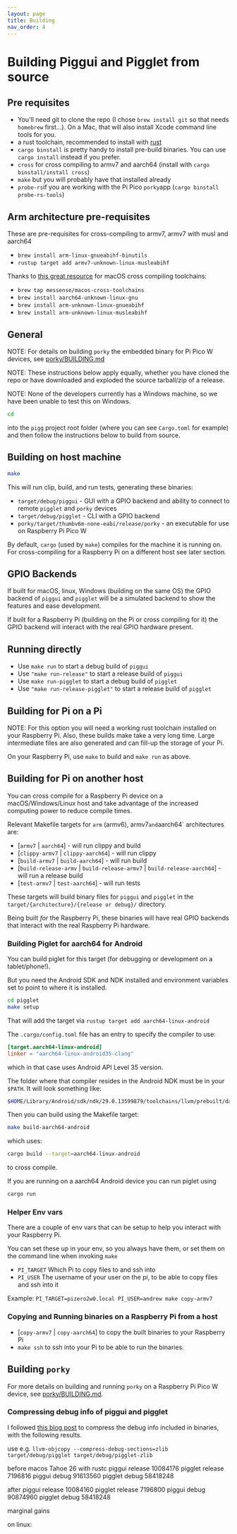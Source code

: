 ```yaml
---
layout: page
title: Building
nav_order: 4
---
```


# Building Piggui and Pigglet from source

## Pre requisites

- You'll need git to clone the repo (I chose `brew install git` so that needs `homebrew` first...). On a
  Mac, that will also install Xcode command line tools for you.
- a rust toolchain, recommended to install with [rust](https://rustup.rs/)
- `cargo binstall` is pretty handy to install pre-build binaries. You can use `cargo install` instead if you prefer.
- `cross` for cross compiling to armv7 and aarch64 (install with `cargo binstall/install cross`)
- `make` but you will probably have that installed already
- `probe-rs`if you are working with the Pi Pico `porky`app (`cargo binstall probe-rs-tools`)

## Arm architecture pre-requisites

These are pre-requisites for cross-compiling to armv7, armv7 with musl and aarch64

* `brew install arm-linux-gnueabihf-binutils`
* `rustup target add armv7-unknown-linux-musleabihf`

Thanks to [this great resource](https://github.com/messense/homebrew-macos-cross-toolchains) for macOS cross compiling
toolchains:

* `brew tap messense/macos-cross-toolchains`
* `brew install aarch64-unknown-linux-gnu`
* `brew install arm-unknown-linux-gnueabihf`
* `brew install arm-unknown-linux-musleabihf`

## General

NOTE: For details on building `porky` the embedded binary for Pi Pico W devices,
see [porky/BUILDING.md](porky/BUILDING.md)

NOTE: These instructions below apply equally, whether you have cloned the repo or have downloaded and exploded the
source tarball/zip of a release.

NOTE: None of the developers currently has a Windows machine, so we have been unable to test this on Windows.

```sh
cd
 ``` 

into the `pigg` project root folder (where you can see `Cargo.toml` for example) and then follow the instructions
below to build from source.

## Building on host machine

```sh
make
```

This will run clip, build, and run tests, generating these binaries:

- `target/debug/piggui` - GUI with a GPIO backend and ability to connect to remote `pigglet` and `porky` devices
- `target/debug/pigglet` - CLI with a GPIO backend
- `porky/target/thumbv6m-none-eabi/release/porky` - an executable for use on Raspberry Pi Pico W

By default, `cargo` (used by `make`) compiles for the machine it is running on. For cross-compiling for a Raspberry
Pi on a different host see later section.

## GPIO Backends

If built for macOS, linux, Windows (building on the same OS) the GPIO backend of `piggui` and `pigglet` will be a
simulated backend to show the features and ease development.

If built for a Raspberry Pi (building on the Pi or cross compiling for it) the GPIO backend will interact with the
real GPIO hardware present.

## Running directly

- Use `make run` to start a debug build of `piggui`
- Use `"make run-release"` to start a release build of `piggui`
- Use `make run-pigglet` to start a debug build of `pigglet`
- Use `"make run-release-pigglet"` to start a release build of `pigglet`

## Building for Pi on a Pi

NOTE: For this option you will need a working rust toolchain installed on your Raspberry Pi. Also, these builds make
take a very long time. Large intermediate files are also generated and can fill-up the storage of your Pi.

On your Raspberry Pi, use `make` to build and `make run` as above.

## Building for Pi on another host

You can cross compile for a Raspberry Pi device on a macOS/Windows/Linux host and take advantage of the increased
computing power to reduce compile times.

Relevant Makefile targets for `arm` (armv6), armv7` and `aarch64` architectures are:

- [`armv7` | `aarch64`] - will run clippy and build
- [`clippy-armv7` | `clippy-aarch64`] - will run clippy
- [`build-armv7` | `build-aarch64`] - will run build
- [`build-release-armv` | `build-release-armv7` | `build-release-aarch64`] - will run a release build
- [`test-armv7` | `test-aarch64`] - will run tests

These targets will build binary files for `piggui` and `pigglet` in the `target/{architecture}/{release or debug}/`
directory.

Being built _for_ the Raspberry Pi, these binaries will have real GPIO backends that interact with the real Raspberry
Pi hardware.

### Building Piglet for aarch64 for Android

You can build piglet for this target (for debugging or development on a tablet/phone!).

But you need the Android SDK and NDK installed and environment variables set to point to where it is installed.

```bash
cd pigglet
make setup
```

That will add the target via `rustup target add aarch64-linux-android`

The `.cargo/config.toml` file has an entry to specify the compiler to use:

```toml
[target.aarch64-linux-android]
linker = "aarch64-linux-android35-clang"
```

which in that case uses Android API Level 35 version.

The folder where that compiler resides in the Android NDK must be in your `$PATH`.
It will look something like:

```bash
$HOME/Library/Android/sdk/ndk/29.0.13599879/toolchains/llvm/prebuilt/darwin-x86_64/bin
```

Then you can build using the Makefile target:

```bash
make build-aarch64-android
```

which uses:

```bash
cargo build --target=aarch64-linux-android
```

to cross compile.

If you are running on a aarch64 Android device you can run piglet using

```bash
cargo run
```

### Helper Env vars

There are a couple of env vars that can be setup to help you interact with your Raspberry Pi.

You can set these up in your env, so you always have them, or set them on the command line when invoking `make`

- `PI_TARGET` Which Pi to copy files to and ssh into
- `PI_USER` The username of your user on the pi, to be able to copy files and ssh into it

Example: `PI_TARGET=pizero2w0.local PI_USER=andrew make copy-armv7`

### Copying and Running binaries on a Raspberry Pi from a host

- [`copy-armv7` | `copy-aarch64`] to copy the built binaries to your Raspberry Pi
- `make ssh` to ssh into your Pi to be able to run the binaries.

## Building `porky`

For more details on building and running `porky` on a Raspberry Pi Pico W device,
see [porky/BUILDING.md](porky/BUILDING.md).

### Compressing debug info of piggui and pigglet

I
followed [this blog post](https://kobzol.github.io/rust/2025/09/22/reducing-binary-size-of-rust-programs-with-debuginfo.html)
to
compress the debug info included in binaries, with the following results.

use e.g. `llvm-objcopy --compress-debug-sections=zlib target/debug/pigglet target/debug/pigglet-zlib`

before macos Tahoe 26 with rustc
piggui release 10084176
pigglet release 7196816
piggui debug 91613560
pigglet debug 58418248

after
piggui release 10084160
pigglet release 7196800
piggui debug 90874960
pigglet debug 58418248

marginal gains

on linux:

